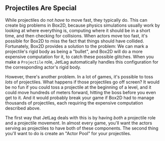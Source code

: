## Projectiles Are Special

While projectiles do not *have* to move fast, they typically do.  This can
create big problems in Box2D, because physics simulations usually work by
looking at where everything is, computing where it should be in a short time,
and then checking for collisions. When actors move too fast, it's possible for
Box2D to miss the fact that things should have collided.  Fortunately, Box2D
provides a solution to the problem: We can mark a projectile's rigid body as
being a "bullet", and Box2D will do a more expensive computation for it, to
catch these possible glitches.  When you make a `Projectile` role, JetLag
automatically handles this configuration for the corresponding actor's rigid
body.

However, there's another problem.  In a lot of games, it's possible to toss
*lots* of projectiles.  What happens if those projectiles go off screen?  It
would be no fun if you could toss a projectile at the beginning of a level, and
it could move hundreds of meters forward, hitting the boss before you even get
to it.  And it would probably break your game if Box2D had to manage thousands
of projectiles, each requiring the expensive computation described above.

The first way that JetLag deals with this is by having *both* a projectile role
and a projectile movement.  In almost every game, you'll want the actors serving
as projectiles to have both of these components.  The second thing you'll want
to do is create an "Actor Pool" for your projectiles.
